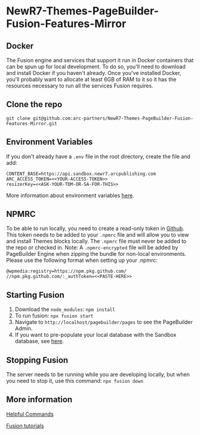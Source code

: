 # NewR7-Themes-PageBuilder-Fusion-Features-Mirror

## Docker
The Fusion engine and services that support it run in Docker containers that can be spun up for local development. To do so, you'll need to download and install Docker if you haven't already. Once you've installed Docker, you'll probably want to allocate at least 6GB of RAM to it so it has the resources necessary to run all the services Fusion requires.


## Clone the repo
`git clone git@github.com:arc-partners/NewR7-Themes-PageBuilder-Fusion-Features-Mirror.git`


## Environment Variables
If you don't already have a `.env` file in the root directory, create the file and add:
```
CONTENT_BASE=https://api.sandbox.newr7.arcpublishing.com
ARC_ACCESS_TOKEN=<<YOUR-ACCESS-TOKEN>>
resizerKey=<<ASK-YOUR-TDM-OR-SA-FOR-THIS>>
```
More information about environment variables [here](https://redirector.arcpublishing.com/alc/arc-products/pagebuilder/fusion/documentation/api/feature-pack/environment.md).


## NPMRC
To be able to run locally, you need to create a read-only token in [Github](https://docs.github.com/en/authentication/keeping-your-account-and-data-secure/creating-a-personal-access-token). This token needs to be added to your `.npmrc` file and will allow you to view and install Themes blocks locally. The `.npmrc` file must never be added to the repo or checked in. Note: A `.npmrc-encrypted` file will be added by PageBuilder Engine when zipping the bundle for non-local environments. Please use the following format when setting up your .npmrc:
```
@wpmedia:registry=https://npm.pkg.github.com/
//npm.pkg.github.com/:_authToken=<<PASTE-HERE>>
```


## Starting Fusion
1. Download the `node_modules`: `npm install`
2. To run fusion: `npx fusion start`
3. Navigate to `http://localhost/pagebuilder/pages` to see the PageBuilder Admin.
4. If you want to pre-populate your local database with the Sandbox database, see [here](https://redirector.arcpublishing.com/alc/arc-products/pagebuilder/fusion/documentation/recipes/configuring-feature-pack.md).


## Stopping Fusion
The server needs to be running while you are developing locally, but when you need to stop it, use this command: `npx fusion down`


## More information
[Helpful Commands](https://redirector.arcpublishing.com/alc/arc-products/pagebuilder/fusion/documentation/recipes/helpful-commands.md)

[Fusion tutorials](https://redirector.arcpublishing.com/alc/alc/arc-products/pagebuilder/fusion/2.6)

